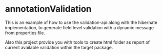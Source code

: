 annotationValidation
====================

This is an example of how to use the validation-api along with the hibernate implementation,
to generate field level validation with a dynamic message from properties file.

Also this project provide you with tools to create html folder as report 
of current available validation within the target package.

